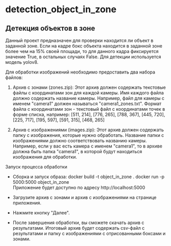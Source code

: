 # detection_object_in_zone
## Детекция объектов в зоне

Данный проект предназначен для проверки находится ли объект в заданной зоне.
Если на кадре бокс объекта находится в заданной зоне более чем на 15% своей площади, то для данного кадра фиксируется значение True, в остальных случаях False.
Для детекции используется модель yolov8.

Для обработки изображений необходимо предоставить два набора файлов:

1. Архив с зонами (zones.zip): Этот архив должен содержать текстовые файлы с координатами зон для каждой камеры. Имя каждого файла должно содержать название камеры. Например, файл для камеры с именем "camera1" должен называться "camera1_zones.txt". Формат файла с координатами зон - текстовый файл с координатами точек в форме списка, например: 
[511, 214],
[776, 265],
[788, 367],
[445, 720],
[225, 717],
[195, 597],
[591, 315],
[468, 265]

2. Архив с изображениями (images.zip): Этот архив должен содержать папку с изображения, которые нужно обработать. Название папки с изображениями должно соответствовать названию камеры. Например, если у вас есть камера с именем "camera1", то в архиве должна быть папка "camera1", в которой будут находиться изображения для обработки.

Запуск процесса обработки

- Сборка и запуск образа:
docker build -t object_in_zone .
docker run -p 5000:5000 object_in_zone	
Приложение будет доступно по адресу http://localhost:5000

- Загрузите архив с зонами и архив с изображениями на странице приложения.
- Нажмите кнопку "Далее".
- После завершения обработки, вы сможете скачать архив с результатами. Итоговый архив будет содержать csv-файл с результатами и папку с изображениями с отрисованными боксами и зонами.